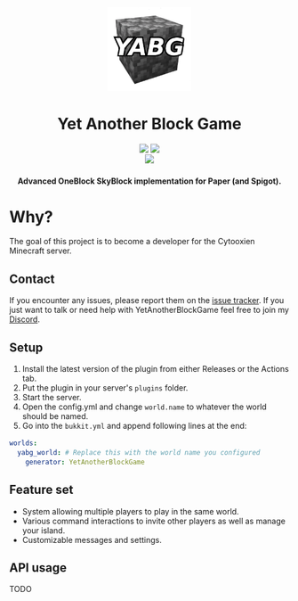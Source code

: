 <div align="center">
  <img src="https://raw.githubusercontent.com/FlorianMichael/YetAnotherBlockGame/main/.github/yabg.png" width="150">
  <h1>Yet Another Block Game</h1>
  <img src="https://img.shields.io/badge/Enviroment-Server-purple">
  <a href="https://discord.gg/BwWhCHUKDf"><img src="https://img.shields.io/discord/316206679014244363?color=0098DB&label=Discord&logo=discord&logoColor=0098DB"></a> <br />
  <a href="https://github.com/FlorianMichael/YetAnotherBlockGame/actions/workflows/build.yml"><img src="https://github.com/FlorianMichael/YetAnotherBlockGame/actions/workflows/build.yml/badge.svg?branch=main"></a>  

#### Advanced OneBlock SkyBlock implementation for Paper (and Spigot).
</div>

# Why?
The goal of this project is to become a developer for the Cytooxien Minecraft server.

## Contact
If you encounter any issues, please report them on the [issue tracker](https://github.com/FlorianMichael/YetAnotherBlockGame/issues). If you just want to talk or need help with YetAnotherBlockGame feel free to join my [Discord](https://discord.gg/BwWhCHUKDf).

## Setup
1. Install the latest version of the plugin from either Releases or the Actions tab.
2. Put the plugin in your server's `plugins` folder.
3. Start the server.
4. Open the config.yml and change `world.name` to whatever the world should be named.
5. Go into the `bukkit.yml` and append following lines at the end:
```yaml
worlds:
  yabg_world: # Replace this with the world name you configured
    generator: YetAnotherBlockGame  
```

## Feature set
- System allowing multiple players to play in the same world.
- Various command interactions to invite other players as well as manage your island.
- Customizable messages and settings.

## API usage
TODO